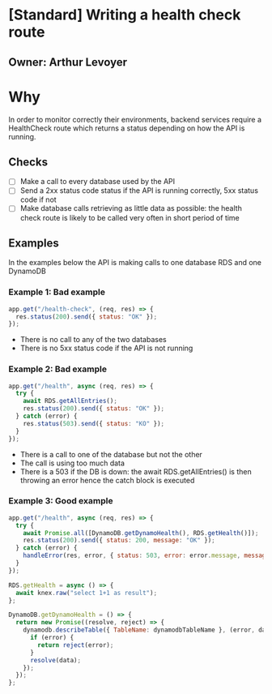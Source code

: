 # [Standard] Writing a health check route

## Owner: Arthur Levoyer

# Why

In order to monitor correctly their environments, backend services require a HealthCheck route which returns a status depending on how the API is running.

## Checks

- [ ] Make a call to every database used by the API
- [ ] Send a 2xx status code status if the API is running correctly, 5xx status code if not
- [ ] Make database calls retrieving as little data as possible: the health check route is likely to be called very often in short period of time

## Examples

In the examples below the API is making calls to one database RDS and one DynamoDB

### Example 1: Bad example

```javascript
app.get("/health-check", (req, res) => {
  res.status(200).send({ status: "OK" });
});
```

- There is no call to any of the two databases
- There is no 5xx status code if the API is not running

### Example 2: Bad example

```javascript
app.get("/health", async (req, res) => {
  try {
    await RDS.getAllEntries();
    res.status(200).send({ status: "OK" });
  } catch (error) {
    res.status(503).send({ status: "KO" });
  }
});
```

- There is a call to one of the database but not the other
- The call is using too much data
- There is a 503 if the DB is down: the await RDS.getAllEntries() is then throwing an error hence the catch block is executed

### Example 3: Good example

```javascript
app.get("/health", async (req, res) => {
  try {
    await Promise.all([DynamoDB.getDynamoHealth(), RDS.getHealth()]);
    res.status(200).send({ status: 200, message: "OK" });
  } catch (error) {
    handleError(res, error, { status: 503, error: error.message, message: "KO" });
  }
});

RDS.getHealth = async () => {
  await knex.raw("select 1+1 as result");
};

DynamoDB.getDynamoHealth = () => {
  return new Promise((resolve, reject) => {
    dynamodb.describeTable({ TableName: dynamodbTableName }, (error, data) => {
      if (error) {
        return reject(error);
      }
      resolve(data);
    });
  });
};
```
